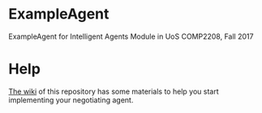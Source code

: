 # ExampleAgent
ExampleAgent for Intelligent Agents Module in UoS COMP2208, Fall 2017

# Help
[The wiki](https://github.com/tdgunes/ExampleAgent/wiki) of this repository has some materials to help you start implementing your negotiating agent. 
